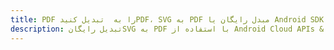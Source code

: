 ---title: PDF را به  تبدیل کنیدPDF، SVG به PDF مبدل رایگان یا Android SDKdescription: تبدیل رایگانSVG به PDF با استفاده از Android Cloud APIs & SDK همچنین اسناد PDF را در Cloud ایجاد، ویرایش و رندر کنید.---